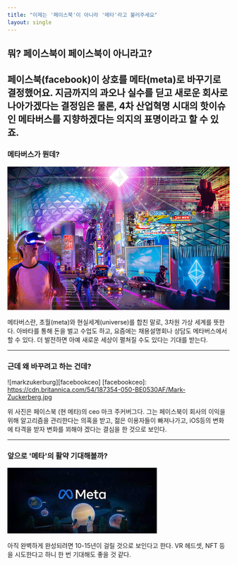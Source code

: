 ```yaml
---
title: "이제는 '페이스북'이 아니라 '메타'라고 불러주세요"
layout: single
---
```

## 뭐? 페이스북이 페이스북이 아니라고?

페이스북(facebook)이 상호를 메타(meta)로 바꾸기로 결정했어요.
지금까지의 과오나 실수를 딛고 새로운 회사로 나아가겠다는 결정임은 물론,
4차 산업혁명 시대의 핫이슈인 메타버스를 지향하겠다는 의지의 표명이라고 할 수 있죠.
---
### 메타버스가 뭔데?
![metaverse](/assets/images/metaverse.png)

메타버스란, 초월(meta)와 현실세계(universe)를 합친 말로, 3차원 가상 세계를 뜻한다. 아바타를 통해 돈을 벌고 수업도 하고, 요즘에는 채용설명회나 상담도 메타버스에서 할 수 있다. 더 발전하면 아예 새로운 세상이 펼쳐질 수도 있다는 기대를 받는다.

---
### 근데 왜 바꾸려고 하는 건데?
![markzukerburg][facebookceo]
[facebookceo]: https://cdn.britannica.com/54/187354-050-BE0530AF/Mark-Zuckerberg.jpg

위 사진은 페이스북 (현 메타)의 ceo 마크 주커버그다.
그는 페이스북이 회사의 이익을 위해 알고리즘을 관리한다는 의혹을 받고, 젊은 이용자들이 빠져나가고, iOS등의 변화에 타격을 받자 변화를 꾀해야 겠다는 결심을 한 것으로 보인다.

---
### 앞으로 '메타'의 활약 기대해볼까?
[![meta](/assets/images/meta.jpg "메타에 대해 더 알고 싶다면?")](https://about.facebook.com/ko/)

아직 완벽하게 완성되려면 10-15년이 걸릴 것으로 보인다고 한다.
VR 헤드셋, NFT 등을 시도한다고 하니 한 번 기대해도 좋을 것 같다.
